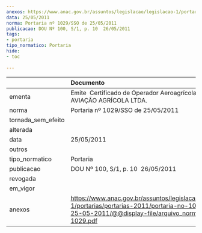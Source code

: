 ```yaml
---
anexos: https://www.anac.gov.br/assuntos/legislacao/legislacao-1/portarias/portarias-2011/portaria-no-1029-sso-de-25-05-2011/@@display-file/arquivo_norma/PA2011-1029.pdf
data: 25/05/2011
norma: Portaria nº 1029/SSO de 25/05/2011
publicacao: DOU Nº 100, S/1, p. 10  26/05/2011
tags:
- portaria
tipo_normatico: Portaria
hide: 
- toc 
 
---
```


|                    | Documento                                                                                                                                                         |
|:-------------------|:------------------------------------------------------------------------------------------------------------------------------------------------------------------|
| ementa             | Emite  Certificado de Operador Aeroagrícola - STILO AVIAÇÃO AGRÍCOLA LTDA.                                                                                        |
| norma              | Portaria nº 1029/SSO de 25/05/2011                                                                                                                                |
| tornada_sem_efeito |                                                                                                                                                                   |
| alterada           |                                                                                                                                                                   |
| data               | 25/05/2011                                                                                                                                                        |
| outros             |                                                                                                                                                                   |
| tipo_normatico     | Portaria                                                                                                                                                          |
| publicacao         | DOU Nº 100, S/1, p. 10  26/05/2011                                                                                                                                |
| revogada           |                                                                                                                                                                   |
| em_vigor           |                                                                                                                                                                   |
| anexos             | https://www.anac.gov.br/assuntos/legislacao/legislacao-1/portarias/portarias-2011/portaria-no-1029-sso-de-25-05-2011/@@display-file/arquivo_norma/PA2011-1029.pdf |